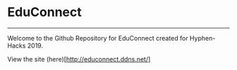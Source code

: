 # EduConnect
<hr></hr>
Welcome to the Github Repository for EduConnect created for Hyphen-Hacks 2019.

View the site (here)[http://educonnect.ddns.net/]

